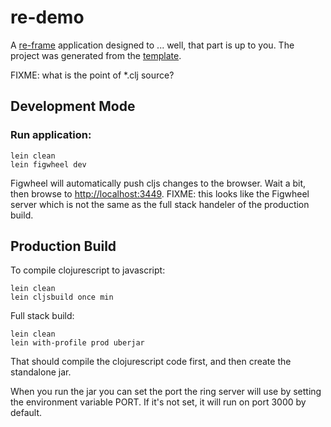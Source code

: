 # re-demo

A [re-frame](https://github.com/Day8/re-frame) application designed to
... well, that part is up to you. The project was generated from the
[template](https://github.com/Day8/re-frame-template).

FIXME: what is the point of *.clj source?

## Development Mode

### Run application:

    lein clean
    lein figwheel dev

Figwheel will automatically push cljs  changes to the browser.  Wait a
bit,  then  browse to  [http://localhost:3449](http://localhost:3449).
FIXME: this  looks like the Figwheel  server which is not  the same as
the full stack handeler of the production build.

## Production Build

To compile clojurescript to javascript:

    lein clean
    lein cljsbuild once min

Full stack build:

    lein clean
    lein with-profile prod uberjar

That should compile the clojurescript  code first, and then create the
standalone jar.

When you run the jar you can set  the port the ring server will use by
setting the environment  variable PORT.  If it's not set,  it will run
on port 3000 by default.
